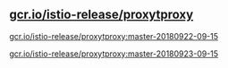 
[gcr.io/istio-release/proxytproxy](https://hub.docker.com/r/anjia0532/istio-release.proxytproxy/tags/)
-----


[gcr.io/istio-release/proxytproxy:master-20180922-09-15](https://hub.docker.com/r/anjia0532/istio-release.proxytproxy/tags/)


[gcr.io/istio-release/proxytproxy:master-20180923-09-15](https://hub.docker.com/r/anjia0532/istio-release.proxytproxy/tags/)


